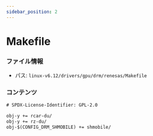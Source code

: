 ```yaml
---
sidebar_position: 2
---
```

# Makefile

### ファイル情報

- パス: `linux-v6.12/drivers/gpu/drm/renesas/Makefile`

### コンテンツ

```txt
# SPDX-License-Identifier: GPL-2.0

obj-y += rcar-du/
obj-y += rz-du/
obj-$(CONFIG_DRM_SHMOBILE) += shmobile/

```

